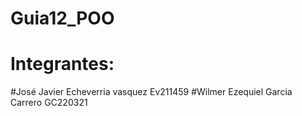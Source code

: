 # Guia12_POO
# Integrantes:
#José Javier Echeverria  vasquez  Ev211459
#Wilmer Ezequiel Garcia Carrero GC220321  
